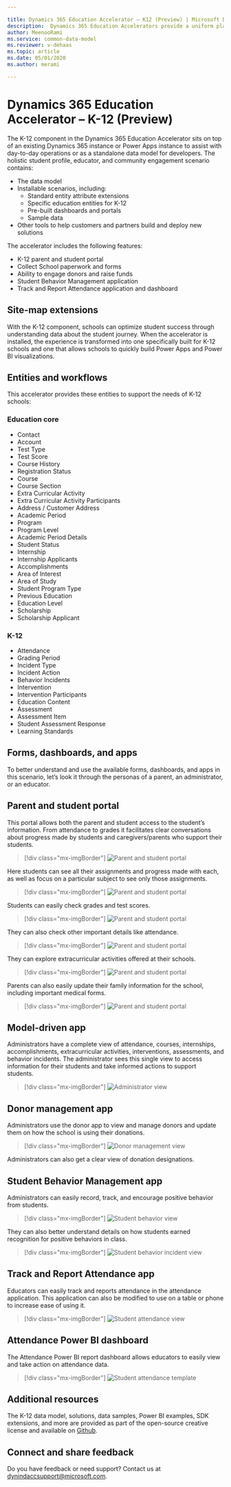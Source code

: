 ```yaml
---

title: Dynamics 365 Education Accelerator – K12 (Preview) | Microsoft Docs
description:  Dynamics 365 Education Accelerators provide a uniform platform for those who wish to connect, embed, or extend the Dynamics 365 platform and Power Platform.
author: MeenooRami
ms.service: common-data-model
ms.reviewer: v-dehaas
ms.topic: article
ms.date: 05/01/2020
ms.author: merami

---
```


# Dynamics 365 Education Accelerator – K-12 (Preview)
<!--note from editor: You used K-12 with the hyphen in the TOC, but dropped that here. Since that's the right term, I added the hyphen in this topic. I also noticed in the metadata description, you call these "Accelerators" plural. Is that correct branding for this? Are there 2 education accelerators now that this preview is coming out? For now, I continue to call these components of an Education Accelerator. -->

The K-12 component in the Dynamics 365 Education Accelerator sits on top of an existing Dynamics 365 instance or Power Apps instance to assist with day-to-day operations or as a standalone data model for developers. The holistic student profile, educator, and community engagement scenario contains:
- The data model
- Installable scenarios, including:
  - Standard entity attribute extensions
  - Specific education entities for K-12
  - Pre-built dashboards and portals
  - Sample data
- Other tools to help customers and partners build and deploy new solutions

The accelerator includes the following features:

- K-12 parent and student portal
- Collect School paperwork and forms
- Ability to engage donors and raise funds
- Student Behavior Management application
- Track and Report Attendance application and dashboard

## Site-map extensions

With the K-12 component, schools can optimize student success through understanding data about the student journey. When the accelerator is installed, the experience is transformed into one specifically built for K-12 schools and one that allows schools to quickly build Power Apps and Power BI visualizations.

## Entities and workflows

This accelerator provides these entities to support the needs of K-12 schools:

### Education core

- Contact
- Account
- Test Type
- Test Score
- Course History
- Registration Status
- Course
- Course Section
- Extra Curricular Activity
- Extra Curricular Activity Participants
- Address / Customer Address
- Academic Period
- Program 
- Program Level
- Academic Period Details
- Student Status
- Internship
- Internship Applicants
- Accomplishments
- Area of Interest
- Area of Study
- Student Program Type
- Previous Education
- Education Level
- Scholarship
- Scholarship Applicant

### K-12

- Attendance
- Grading Period
- Incident Type
- Incident Action
- Behavior Incidents
- Intervention
- Intervention Participants
- Education Content
- Assessment
- Assessment Item
- Student Assessment Response
- Learning Standards

## Forms, dashboards, and apps

To better understand and use the available forms, dashboards, and apps in this scenario, let’s look it through the personas of a parent, an administrator, or an educator. 

## Parent and student portal

This portal allows both the parent and student access to the student’s information. From attendance to grades it facilitates clear conversations about progress made by students and caregivers/parents who support their students.

<!--note from editor: The alt text on these screenshots cannot be the same. They need to be descriptive enough for people who are using screen readers for accessibility.  -->

> [!div class="mx-imgBorder"]
> ![Parent and student portal](media/parent-student-portal-1.png "Parent and student portal")

Here students can see all their assignments and progress made with each, as well as focus on a particular subject to see only those assignments.

> [!div class="mx-imgBorder"]
> ![Parent and student portal](media/parent-student-portal-2.png "Parent and student portal")

Students can easily check grades and test scores.

<!--note from editor: Anton's name is misspelled in the last 2 rows of this image. -->

> [!div class="mx-imgBorder"]
> ![Parent and student portal](media/parent-student-portal-3.png "Parent and student portal")

They can also check other important details like attendance.

> [!div class="mx-imgBorder"]
> ![Parent and student portal](media/parent-student-portal-4.png "Parent and student portal")

They can explore extracurricular activities offered at their schools.
<!--note from editor: The email addresses in this screenshot are not approved fictitious content. Also, when does email use the format https://?  -->

> [!div class="mx-imgBorder"]
> ![Parent and student portal](media/parent-student-portal-5.png "Parent and student portal")

Parents can also easily update their family information for the school, including important medical forms.

> [!div class="mx-imgBorder"]
> ![Parent and student portal](media/parent-student-portal-6.png "Parent and student portal")

## Model-driven app

Administrators have a complete view of attendance, courses, internships, accomplishments, extracurricular activities, interventions, assessments, and behavior incidents. The administrator sees this single view to access information for their students and take informed actions to support students.

> [!div class="mx-imgBorder"]
> ![Administrator view](media/edu-admin-view.png "Administrator view")

## Donor management app

Administrators use the donor app to view and manage donors and update them on how the school is using their donations.

> [!div class="mx-imgBorder"]
> ![Donor management view](media/edu-donor-mgmt-view.png "Donor management view")

Administrators can also get a clear view of donation designations.

## Student Behavior Management app

Administrators can easily record, track, and encourage positive behavior from students.

<!--note from editor: All people images must be MS/CELA approved, especially of kids. Did you get these off Brand Central? Or somewhere else?  -->

> [!div class="mx-imgBorder"]
> ![Student behavior view](media/behavior-view.png "Student behavior view")

They can also better understand details on how students earned recognition for positive behaviors in class.

> [!div class="mx-imgBorder"]
> ![Student behavior incident view](media/behavior-view-2.png "Student behavior incident view")

## Track and Report Attendance app 

Educators can easily track and reports attendance in the attendance application. This application can also be modified to use on a table or phone to increase ease of using it.

<!--note from editor: The email addresses in this screenshot are not approved fictitious content. When we don't use an approved one from the CELA list, we are supposed to use @example.com, not @test.com, and we're not supposed to use first and last names.-->

> [!div class="mx-imgBorder"]
> ![Student attendance view](media/attendance-app.png "Student attendance view")

## Attendance Power BI dashboard
<!--note from editor: This is called a dashboard in the features list at the top, so I changed it here, too. -->

The Attendance Power BI report dashboard allows educators to easily view and take action on attendance data.

> [!div class="mx-imgBorder"]
> ![Student attendance template](media/attendance-template.png "Student attendance dashboard")

## Additional resources
<!--note from editor: How does someone get the K-12 component? For higher-ed, you include a link, but not for this.  -->

The K-12 data model, solutions, data samples, Power BI examples, SDK extensions, and more are provided as part of the open-source creative license and available on [Github](https://aka.ms/edugithub).

## Connect and share feedback
Do you have feedback or need support? Contact us at [dynindaccsupport@microsoft.com](mailto:dynindaccsupport@microsoft.com).
